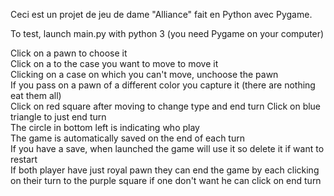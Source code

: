 Ceci est un projet de jeu de dame "Alliance" fait en Python avec Pygame.

To test, launch main.py with python 3 (you need Pygame on your computer)  
   
Click on a pawn to choose it  
Click on a to the case you want to move to move it  
Clicking on a case on which you can't move, unchoose the pawn    
If you pass on a pawn of a different color you capture it (there are nothing eat them all)   
Click on red square after moving to change type and end turn
Click on blue triangle to just end turn   
The circle in bottom left is indicating who play  
The game is automatically saved on the end of each turn   
If you have a save, when launched the game will use it so delete it if want to restart   
If both player have just royal pawn they can end the game by each clicking on their turn to the purple square if one don't want he can click on end turn    
